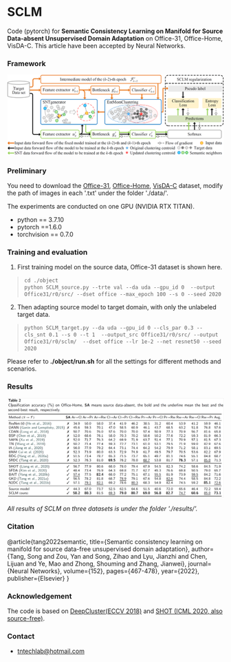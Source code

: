 # SCLM

Code (pytorch) for **Semantic Consistency Learning on Manifold for Source Data-absent Unsupervised Domain Adaptation** on Office-31, Office-Home, VisDA-C. This article have been accepted by Neural Networks.

### Framework

![](./results/framework.png)

### Preliminary

You need to download the [Office-31](https://drive.google.com/file/d/0B4IapRTv9pJ1WGZVd1VDMmhwdlE/view), [Office-Home](https://drive.google.com/file/d/0B81rNlvomiwed0V1YUxQdC1uOTg/view), [VisDA-C](https://github.com/VisionLearningGroup/taskcv-2017-public/tree/master/classification) dataset,  modify the path of images in each '.txt' under the folder './data/'.

The experiments are conducted on one GPU (NVIDIA RTX TITAN).

- python == 3.7.10
- pytorch ==1.6.0
- torchvision == 0.7.0


### Training and evaluation

1. First training model on the source data,  Office-31 dataset is shown here.

> ```
> cd ./object
> python SCLM_source.py --trte val --da uda --gpu_id 0  --output Office31/r0/src/ --dset office --max_epoch 100 --s 0 --seed 2020
> ```

2. Then adapting source model to target domain, with only the unlabeled target data.

> ```
> python SCLM_target.py --da uda --gpu_id 0 --cls_par 0.3 --cls_snt 0.1 --s 0 --t 1  --output_src Office31/r0/src/ --output Office31/r0/sclm/  --dset office --lr 1e-2 --net resnet50 --seed 2020
> ```

Please refer to **./object/run.sh** for all the settings for different methods and scenarios.

### Results

![](./results/office-home.png)

*All results of SCLM on three datasets is under the folder './results/'.*

### Citation
@article{tang2022semantic,
  title={Semantic consistency learning on manifold for source data-free unsupervised domain adaptation},
  author={Tang, Song and Zou, Yan and Song, Zihao and Lyu, Jianzhi and Chen, Lijuan and Ye, Mao and Zhong, Shouming and Zhang, Jianwei},
  journal={Neural Networks},
  volume={152},
  pages={467-478},
  year={2022},
  publisher={Elsevier}
}

### Acknowledgement

The code is based on [DeepCluster(ECCV 2018)](https://github.com/facebookresearch/deepcluster) and [SHOT (ICML 2020, also source-free)](https://github.com/tim-learn/SHOT).

### Contact

- tntechlab@hotmail.com



